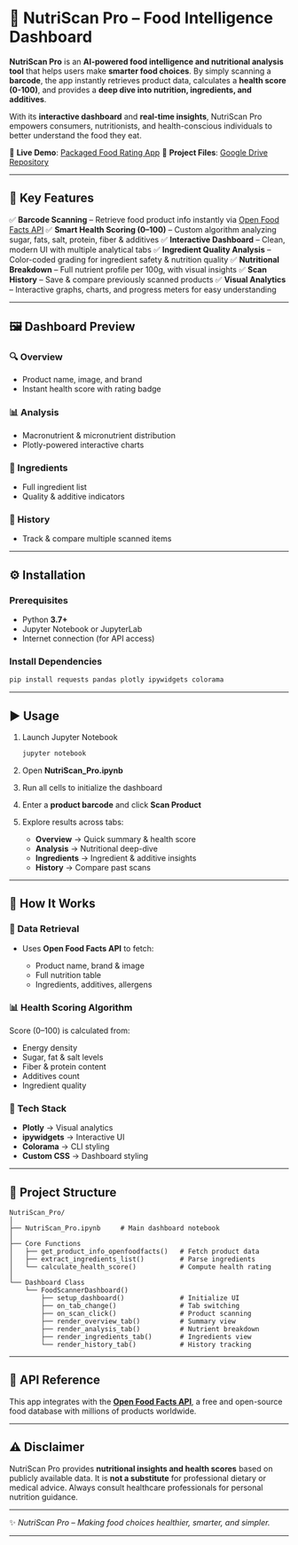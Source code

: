 # 🥗 NutriScan Pro – Food Intelligence Dashboard

**NutriScan Pro** is an **AI-powered food intelligence and nutritional analysis tool** that helps users make **smarter food choices**. By simply scanning a **barcode**, the app instantly retrieves product data, calculates a **health score (0-100)**, and provides a **deep dive into nutrition, ingredients, and additives**.

With its **interactive dashboard** and **real-time insights**, NutriScan Pro empowers consumers, nutritionists, and health-conscious individuals to better understand the food they eat.

🔗 **Live Demo**: [Packaged Food Rating App](https://packaged-food-rating-app-2hwzhhmev8ebqwqygxcxx3.streamlit.app/)
📂 **Project Files**: [Google Drive Repository](https://drive.google.com/drive/folders/1j2k3HbrhhEH0UioLBlESzHs0arTIqqIL?usp=sharing)

---

## 🚀 Key Features

✅ **Barcode Scanning** – Retrieve food product info instantly via [Open Food Facts API](https://world.openfoodfacts.org/data)
✅ **Smart Health Scoring (0–100)** – Custom algorithm analyzing sugar, fats, salt, protein, fiber & additives
✅ **Interactive Dashboard** – Clean, modern UI with multiple analytical tabs
✅ **Ingredient Quality Analysis** – Color-coded grading for ingredient safety & nutrition quality
✅ **Nutritional Breakdown** – Full nutrient profile per 100g, with visual insights
✅ **Scan History** – Save & compare previously scanned products
✅ **Visual Analytics** – Interactive graphs, charts, and progress meters for easy understanding

---

## 🖼 Dashboard Preview

### 🔍 Overview

* Product name, image, and brand
* Instant health score with rating badge

### 📊 Analysis

* Macronutrient & micronutrient distribution
* Plotly-powered interactive charts

### 🧪 Ingredients

* Full ingredient list
* Quality & additive indicators

### 📂 History

* Track & compare multiple scanned items

---

## ⚙️ Installation

### Prerequisites

* Python **3.7+**
* Jupyter Notebook or JupyterLab
* Internet connection (for API access)

### Install Dependencies

```bash
pip install requests pandas plotly ipywidgets colorama
```

---

## ▶️ Usage

1. Launch Jupyter Notebook

   ```bash
   jupyter notebook
   ```
2. Open **NutriScan\_Pro.ipynb**
3. Run all cells to initialize the dashboard
4. Enter a **product barcode** and click **Scan Product**
5. Explore results across tabs:

   * **Overview** → Quick summary & health score
   * **Analysis** → Nutritional deep-dive
   * **Ingredients** → Ingredient & additive insights
   * **History** → Compare past scans

---

## 🧠 How It Works

### 🔗 Data Retrieval

* Uses **Open Food Facts API** to fetch:

  * Product name, brand & image
  * Full nutrition table
  * Ingredients, additives, allergens

### 📊 Health Scoring Algorithm

Score (0–100) is calculated from:

* Energy density
* Sugar, fat & salt levels
* Fiber & protein content
* Additives count
* Ingredient quality

### 🎨 Tech Stack

* **Plotly** → Visual analytics
* **ipywidgets** → Interactive UI
* **Colorama** → CLI styling
* **Custom CSS** → Dashboard styling

---

## 📂 Project Structure

```
NutriScan_Pro/
│
├── NutriScan_Pro.ipynb     # Main dashboard notebook
│
├── Core Functions
│   ├── get_product_info_openfoodfacts()   # Fetch product data
│   ├── extract_ingredients_list()         # Parse ingredients
│   └── calculate_health_score()           # Compute health rating
│
└── Dashboard Class
    └── FoodScannerDashboard()
        ├── setup_dashboard()              # Initialize UI
        ├── on_tab_change()                # Tab switching
        ├── on_scan_click()                # Product scanning
        ├── render_overview_tab()          # Summary view
        ├── render_analysis_tab()          # Nutrient breakdown
        ├── render_ingredients_tab()       # Ingredients view
        └── render_history_tab()           # History tracking
```

---

## 📌 API Reference

This app integrates with the **[Open Food Facts API](https://world.openfoodfacts.org/data)**, a free and open-source food database with millions of products worldwide.

---

## ⚠️ Disclaimer

NutriScan Pro provides **nutritional insights and health scores** based on publicly available data. It is **not a substitute** for professional dietary or medical advice. Always consult healthcare professionals for personal nutrition guidance.

---

✨ *NutriScan Pro – Making food choices healthier, smarter, and simpler.*

---

